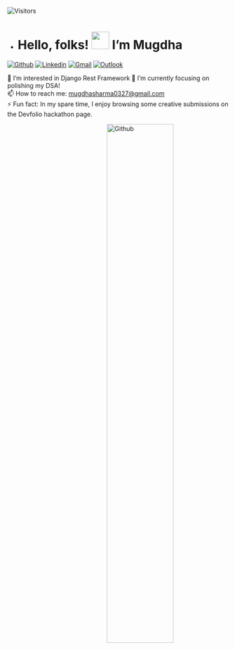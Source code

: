 ![Visitors](https://api.visitorbadge.io/api/visitors?path=https%3A%2F%2Fgithub.com%2Fmugdha273&countColor=%23d9e3f0)
- # Hello, folks! <img src="https://media.giphy.com/media/hvRJCLFzcasrR4ia7z/giphy.gif" width="40px"> I’m Mugdha  

[![Github](https://img.shields.io/badge/-Github-000?style=flat&logo=Github&logoColor=white)](https://github.com/mugdha273)
[![Linkedin](https://img.shields.io/badge/-LinkedIn-blue?style=flat&logo=Linkedin&logoColor=white)](https://www.linkedin.com/in/mugdha-sharma-34a816200/)
[![Gmail](https://img.shields.io/badge/-Gmail-c14438?style=flat&logo=Gmail&logoColor=white)](mailto:mugdhasharma0327@gmail.com)
[![Outlook](https://img.shields.io/badge/-Outlook-0078D4?style=flat&logo=Microsoft-Outlook&logoColor=white)](mailto:mugdha0327@outlook.com)

👀 I’m interested in Django Rest Framework
🌱 I’m currently focusing on polishing my DSA!   
📫 How to reach me: mugdhasharma0327@gmail.com   
⚡ Fun fact: In my spare time, I enjoy browsing some creative submissions on the Devfolio hackathon page.

<img width="55%" align="right" alt="Github" src="https://raw.githubusercontent.com/onimur/.github/master/.resources/git-header.svg" />

